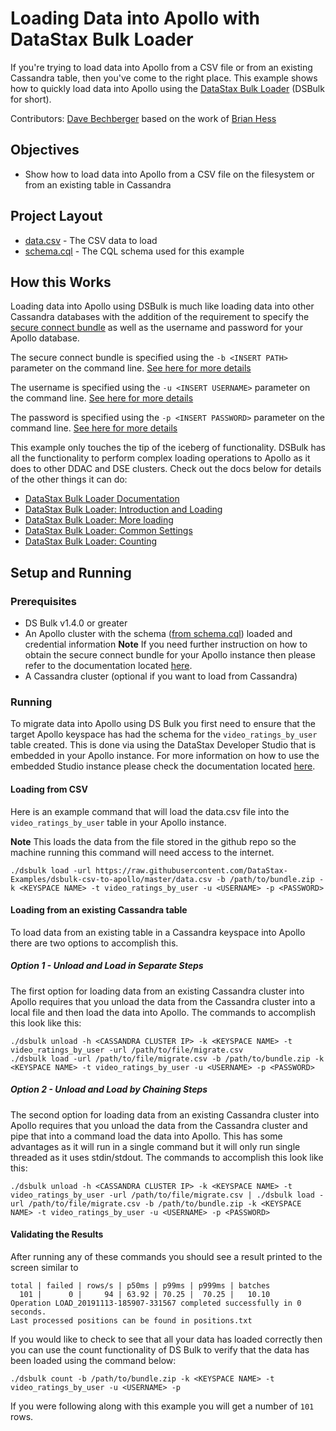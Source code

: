 # Loading Data into Apollo with DataStax Bulk Loader
If you're trying to load data into Apollo from a CSV file or from an existing Cassandra table, then you've come to the right place. This example shows how to quickly load data into Apollo using the [DataStax Bulk Loader](https://docs.datastax.com/en/dsbulk/doc/index.html) (DSBulk for short).

Contributors: [Dave Bechberger](https://github.com/bechbd) based on the work of [Brian Hess](https://github.com/brianmhess)

## Objectives

* Show how to load data into Apollo from a CSV file on the filesystem or from an existing table in Cassandra
  
## Project Layout

* [data.csv](data.csv) - The CSV data to load
* [schema.cql](schema.cql) - The CQL schema used for this example

## How this Works
Loading data into Apollo using DSBulk is much like loading data into other Cassandra databases with the addition of the requirement to specify the [secure connect bundle](https://docs.datastax.com/en/apollo/aws/doc/dscloud/apollo/dscloudObtainingCredentials.html) as well as the username and password for your Apollo database.

The secure connect bundle is specified using the `-b <INSERT PATH>` parameter on the command line. [See here for more details](https://docs.datastax.com/en/dsbulk/doc/dsbulk/reference/driverOptions.html#driverOptions__driverBasicCloudSecureConnectBundle)

The username is specified using the `-u <INSERT USERNAME>` parameter on the command line.  [See here for more details](https://docs.datastax.com/en/dsbulk/doc/dsbulk/reference/driverOptions.html#driverOptions__datastaxJavaDriverAdvancedConnectionAuthProviderUsername)

The password is specified using the `-p <INSERT PASSWORD>` parameter on the command line.  [See here for more details](https://docs.datastax.com/en/dsbulk/doc/dsbulk/reference/driverOptions.html#driverOptions__datastaxJavaDriverAdvancedConnectionAuthProviderPassword)

This example only touches the tip of the iceberg of functionality. DSBulk has all the functionality to perform complex loading operations to Apollo as it does to other DDAC and DSE clusters. Check out the docs below for details of the other things it can do:

* [DataStax Bulk Loader Documentation](https://docs.datastax.com/en/dsbulk/doc/)
* [DataStax Bulk Loader: Introduction and Loading](https://academy.datastax.com/content/datastax-bulk-loader-introduction-and-loading)
* [DataStax Bulk Loader: More loading](https://academy.datastax.com/content/datastax-bulk-loader-more-loading)
* [DataStax Bulk Loader: Common Settings](https://academy.datastax.com/content/datastax-bulk-loader-common-settings)
* [DataStax Bulk Loader: Counting](https://academy.datastax.com/content/datastax-bulk-loader-counting)

## Setup and Running

### Prerequisites

* DS Bulk v1.4.0 or greater
* An Apollo cluster with the schema ([from schema.cql](schema.cql)) loaded and credential information
    **Note** If you need further instruction on how to obtain the secure connect bundle for your Apollo instance then please refer to the documentation located [here](https://docs.datastax.com/en/apollo/aws/doc/dscloud/apollo/dscloudObtainingCredentials.html).
* A Cassandra cluster (optional if you want to load from Cassandra)

### Running

To migrate data into Apollo using DS Bulk you first need to ensure that the target Apollo keyspace has had the schema for the `video_ratings_by_user` table created.  This is done via using the DataStax Developer Studio that is embedded in your Apollo instance.  For more information on how to use the embedded Studio instance please check the documentation located [here](https://docs.datastax.com/en/apollo/aws/doc/dscloud/apollo/dscloudConnectStudio.html).

#### Loading from CSV

Here is an example command that will load the data.csv file into the `video_ratings_by_user` table in your Apollo instance.

**Note** This loads the data from the file stored in the github repo so the machine running this command will need access to the internet.

```
./dsbulk load -url https://raw.githubusercontent.com/DataStax-Examples/dsbulk-csv-to-apollo/master/data.csv -b /path/to/bundle.zip -k <KEYSPACE NAME> -t video_ratings_by_user -u <USERNAME> -p <PASSWORD>
```

#### Loading from an existing Cassandra table

To load data from an existing table in a Cassandra keyspace into Apollo there are two options to accomplish this.

##### Option 1 - Unload and Load in Separate Steps
The first option for loading data from an existing Cassandra cluster into Apollo requires that you unload the data from the Cassandra cluster into a local file and then load the data into Apollo.  The commands to accomplish this look like this:

```
./dsbulk unload -h <CASSANDRA CLUSTER IP> -k <KEYSPACE NAME> -t video_ratings_by_user -url /path/to/file/migrate.csv
./dsbulk load -url /path/to/file/migrate.csv -b /path/to/bundle.zip -k <KEYSPACE NAME> -t video_ratings_by_user -u <USERNAME> -p <PASSWORD>
```

##### Option 2 - Unload and Load by Chaining Steps
The second option for loading data from an existing Cassandra cluster into Apollo requires that you unload the data from the Cassandra cluster and pipe that into a command load the data into Apollo.  This has some advantages as it will run in a single command but it will only run single threaded as it uses stdin/stdout. The commands to accomplish this look like this:

```
./dsbulk unload -h <CASSANDRA CLUSTER IP> -k <KEYSPACE NAME> -t video_ratings_by_user -url /path/to/file/migrate.csv | ./dsbulk load -url /path/to/file/migrate.csv -b /path/to/bundle.zip -k <KEYSPACE NAME> -t video_ratings_by_user -u <USERNAME> -p <PASSWORD>
```

#### Validating the Results
After running any of these commands you should see a result printed to the screen similar to 
```
total | failed | rows/s | p50ms | p99ms | p999ms | batches
  101 |      0 |     94 | 63.92 | 70.25 |  70.25 |   10.10
Operation LOAD_20191113-185907-331567 completed successfully in 0 seconds.
Last processed positions can be found in positions.txt
```

If you would like to check to see that all your data has loaded correctly then you can use the count functionality of DS Bulk to verify that the data has been loaded using the command below:

```
./dsbulk count -b /path/to/bundle.zip -k <KEYSPACE NAME> -t video_ratings_by_user -u <USERNAME> -p 
```

If you were following along with this example you will get a number of `101` rows.



